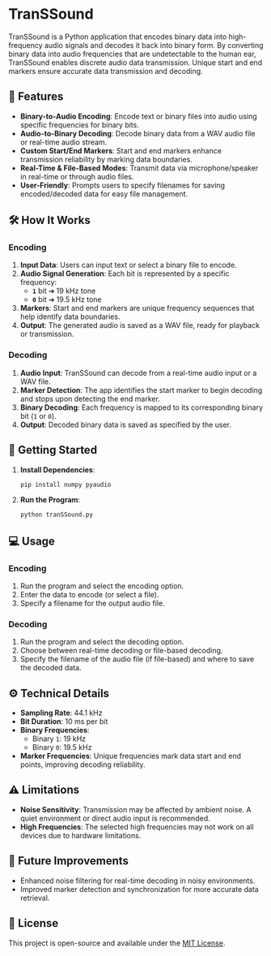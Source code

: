 # TranSSound

TranSSound is a Python application that encodes binary data into high-frequency audio signals and decodes it back into binary form. By converting binary data into audio frequencies that are undetectable to the human ear, TranSSound enables discrete audio data transmission. Unique start and end markers ensure accurate data transmission and decoding.

## 🚀 Features

- **Binary-to-Audio Encoding**: Encode text or binary files into audio using specific frequencies for binary bits.
- **Audio-to-Binary Decoding**: Decode binary data from a WAV audio file or real-time audio stream.
- **Custom Start/End Markers**: Start and end markers enhance transmission reliability by marking data boundaries.
- **Real-Time & File-Based Modes**: Transmit data via microphone/speaker in real-time or through audio files.
- **User-Friendly**: Prompts users to specify filenames for saving encoded/decoded data for easy file management.

## 🛠️ How It Works

### Encoding

1. **Input Data**: Users can input text or select a binary file to encode.
2. **Audio Signal Generation**: Each bit is represented by a specific frequency:
   - **`1`** bit ➔ 19 kHz tone
   - **`0`** bit ➔ 19.5 kHz tone
3. **Markers**: Start and end markers are unique frequency sequences that help identify data boundaries.
4. **Output**: The generated audio is saved as a WAV file, ready for playback or transmission.

### Decoding

1. **Audio Input**: TranSSound can decode from a real-time audio input or a WAV file.
2. **Marker Detection**: The app identifies the start marker to begin decoding and stops upon detecting the end marker.
3. **Binary Decoding**: Each frequency is mapped to its corresponding binary bit (`1` or `0`).
4. **Output**: Decoded binary data is saved as specified by the user.

## 📖 Getting Started

1. **Install Dependencies**:
    ```bash
    pip install numpy pyaudio
    ```
2. **Run the Program**:
    ```bash
    python tranSSound.py
    ```

## 💻 Usage

### Encoding

1. Run the program and select the encoding option.
2. Enter the data to encode (or select a file).
3. Specify a filename for the output audio file.

### Decoding

1. Run the program and select the decoding option.
2. Choose between real-time decoding or file-based decoding.
3. Specify the filename of the audio file (if file-based) and where to save the decoded data.

## ⚙️ Technical Details

- **Sampling Rate**: 44.1 kHz
- **Bit Duration**: 10 ms per bit
- **Binary Frequencies**:
  - Binary `1`: 19 kHz
  - Binary `0`: 19.5 kHz
- **Marker Frequencies**: Unique frequencies mark data start and end points, improving decoding reliability.

## ⚠️ Limitations

- **Noise Sensitivity**: Transmission may be affected by ambient noise. A quiet environment or direct audio input is recommended.
- **High Frequencies**: The selected high frequencies may not work on all devices due to hardware limitations.

## 🌟 Future Improvements

- Enhanced noise filtering for real-time decoding in noisy environments.
- Improved marker detection and synchronization for more accurate data retrieval.

## 📜 License

This project is open-source and available under the [MIT License](LICENSE).
